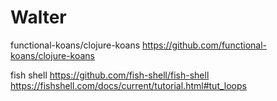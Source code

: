 # Walter

functional-koans/clojure-koans
<https://github.com/functional-koans/clojure-koans>  

fish shell
<https://github.com/fish-shell/fish-shell>  
<https://fishshell.com/docs/current/tutorial.html#tut_loops>  